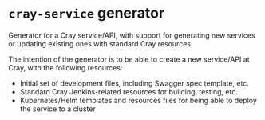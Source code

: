 # `cray-service` generator

Generator for a Cray service/API, with support for generating new services or updating existing ones with standard Cray resources

The intention of the generator is to be able to create a new service/API at Cray, with the following resources:
* Initial set of development files, including Swagger spec template, etc.
* Standard Cray Jenkins-related resources for building, testing, etc.
* Kubernetes/Helm templates and resources files for being able to deploy the service to a cluster
